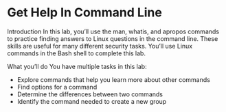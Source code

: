 # Get Help In Command Line
Introduction In this lab, you’ll use the man, whatis, and apropos commands to practice finding answers to Linux questions in the command line. These skills are useful for many different security tasks. You’ll use Linux commands in the Bash shell to complete this lab.

What you’ll do
You have multiple tasks in this lab:

- Explore commands that help you learn more about other commands
- Find options for a command
- Determine the differences between two commands
- Identify the command needed to create a new group
